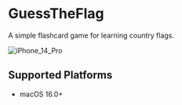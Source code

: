 # GuessTheFlag
A simple flashcard game for learning country flags.

![iPhone_14_Pro](https://user-images.githubusercontent.com/1661141/200454229-68d62603-a333-4bf8-85db-ee0fb847a54c.png)

## Supported Platforms
- macOS 16.0+
